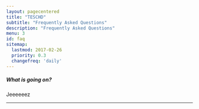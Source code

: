 ```yaml
---
layout: pagecentered
title: "TESCHD"
subtitle: "Frequently Asked Questions"
description: "Frequently Asked Questions"
menu: 3
id: faq
sitemap:
  lastmod: 2017-02-26
  priority: 0.3
  changefreq: 'daily'
---
```


##### What is going on? #    
Jeeeeeez     
    
----

